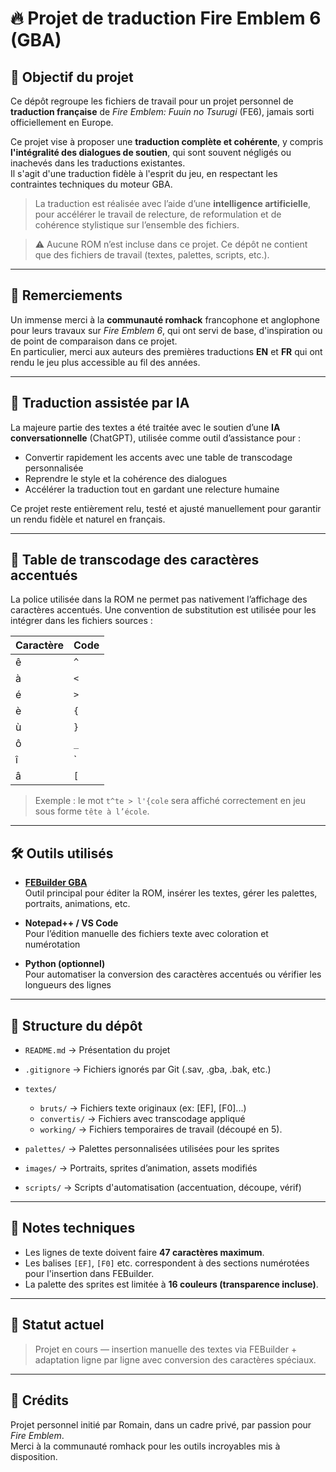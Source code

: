 ﻿# 🔥 Projet de traduction Fire Emblem 6 (GBA)

## 🎯 Objectif du projet


Ce dépôt regroupe les fichiers de travail pour un projet personnel de **traduction française** de *Fire Emblem: Fuuin no Tsurugi* (FE6), jamais sorti officiellement en Europe.

Ce projet vise à proposer une **traduction complète et cohérente**, y compris **l'intégralité des dialogues de soutien**, qui sont souvent négligés ou inachevés dans les traductions existantes.  
Il s'agit d'une traduction fidèle à l'esprit du jeu, en respectant les contraintes techniques du moteur GBA.

> La traduction est réalisée avec l’aide d’une **intelligence artificielle**, pour accélérer le travail de relecture, de reformulation et de cohérence stylistique sur l’ensemble des fichiers.

> ⚠️ Aucune ROM n’est incluse dans ce projet. Ce dépôt ne contient que des fichiers de travail (textes, palettes, scripts, etc.).

---

## 🙏 Remerciements

Un immense merci à la **communauté romhack** francophone et anglophone pour leurs travaux sur *Fire Emblem 6*, qui ont servi de base, d'inspiration ou de point de comparaison dans ce projet.  
En particulier, merci aux auteurs des premières traductions **EN** et **FR** qui ont rendu le jeu plus accessible au fil des années.

---

## 🤖 Traduction assistée par IA

La majeure partie des textes a été traitée avec le soutien d’une **IA conversationnelle** (ChatGPT), utilisée comme outil d’assistance pour :
- Convertir rapidement les accents avec une table de transcodage personnalisée
- Reprendre le style et la cohérence des dialogues
- Accélérer la traduction tout en gardant une relecture humaine

Ce projet reste entièrement relu, testé et ajusté manuellement pour garantir un rendu fidèle et naturel en français.

---

## 🧩 Table de transcodage des caractères accentués

La police utilisée dans la ROM ne permet pas nativement l’affichage des caractères accentués. Une convention de substitution est utilisée pour les intégrer dans les fichiers sources :

| Caractère | Code |
|-----------|------|
| ê         | `^`  |
| à         | `<`  |
| é         | `>`  |
| è         | `{`  |
| ù         | `}`  |
| ô         | `_`  |
| î         | `|`  |
| â         | `[`  |

> Exemple : le mot `t^te > l'{cole` sera affiché correctement en jeu sous forme `tête à l’école`.

---

## 🛠️ Outils utilisés

- **[FEBuilder GBA](https://github.com/FEBuilderGBA/FEBuilderGBA)**  
  Outil principal pour éditer la ROM, insérer les textes, gérer les palettes, portraits, animations, etc.

- **Notepad++ / VS Code**  
  Pour l’édition manuelle des fichiers texte avec coloration et numérotation

- **Python (optionnel)**  
  Pour automatiser la conversion des caractères accentués ou vérifier les longueurs des lignes

---


## 📁 Structure du dépôt

- `README.md` → Présentation du projet
- `.gitignore` → Fichiers ignorés par Git (.sav, .gba, .bak, etc.)

- `textes/`
  - `bruts/` → Fichiers texte originaux (ex: [EF], [F0]...)
  - `convertis/` → Fichiers avec transcodage appliqué
  - `working/` → Fichiers temporaires de travail (découpé en 5).

- `palettes/` → Palettes personnalisées utilisées pour les sprites
- `images/` → Portraits, sprites d’animation, assets modifiés
- `scripts/` → Scripts d'automatisation (accentuation, découpe, vérif)

---

## 🔎 Notes techniques

- Les lignes de texte doivent faire **47 caractères maximum**.
- Les balises `[EF]`, `[F0]` etc. correspondent à des sections numérotées pour l'insertion dans FEBuilder.
- La palette des sprites est limitée à **16 couleurs (transparence incluse)**.

---

## 🧪 Statut actuel

> Projet en cours — insertion manuelle des textes via FEBuilder + adaptation ligne par ligne avec conversion des caractères spéciaux.

---

## 🤝 Crédits

Projet personnel initié par Romain, dans un cadre privé, par passion pour *Fire Emblem*.  
Merci à la communauté romhack pour les outils incroyables mis à disposition.
